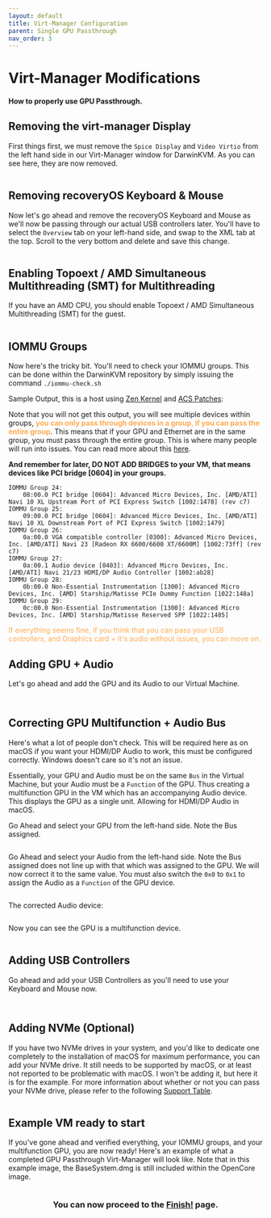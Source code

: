 ```yaml
---
layout: default
title: Virt-Manager Configuration
parent: Single GPU Passthrough
nav_order: 3
---
```


# Virt-Manager Modifications
#### How to properly use GPU Passthrough.

## Removing the virt-manager Display

First things first, we must remove the ``Spice Display`` and ``Video Virtio`` from the left hand side in our Virt-Manager window for DarwinKVM. As you can see here, they are now removed.

<a href="https://raw.githubusercontent.com/royalgraphx/DarwinKVM/main/docs/assets/VManGPUPassthroughRemoveVirtIODisplay.png"><img src="../../../assets/VManGPUPassthroughRemoveVirtIODisplay.png" alt=""></a>

## Removing recoveryOS Keyboard & Mouse

Now let's go ahead and remove the recoveryOS Keyboard and Mouse as we'll now be passing through our actual USB controllers later. You'll have to select the ``Overview`` tab on your left-hand side, and swap to the XML tab at the top. Scroll to the very bottom and delete and save this change.

<a href="https://raw.githubusercontent.com/royalgraphx/DarwinKVM/main/docs/assets/VManGPUPassthroughRemoveRecoveryKBM.png"><img src="../../../assets/VManGPUPassthroughRemoveRecoveryKBM.png" alt=""></a>

## Enabling Topoext / AMD Simultaneous Multithreading (SMT) for Multithreading

If you have an AMD CPU, you should enable Topoext / AMD Simultaneous Multithreading (SMT) for the guest.

<a href="https://raw.githubusercontent.com/royalgraphx/DarwinKVM/main/docs/assets/VManGPUPassthroughAddMultithreading.png"><img src="../../../assets/VManGPUPassthroughAddMultithreading.png" alt=""></a>

## IOMMU Groups

Now here's the tricky bit. You'll need to check your IOMMU groups. This can be done within the DarwinKVM repository by simply issuing the command ``./iommu-check.sh``

Sample Output, this is a host using [Zen Kernel](https://github.com/zen-kernel/zen-kernel) and [ACS Patches](https://wiki.archlinux.org/title/PCI_passthrough_via_OVMF#Bypassing_the_IOMMU_groups_(ACS_override_patch)):

Note that you will not get this output, you will see multiple devices within groups, <span style="color: #ffab52;">**you can only pass through devices in a group, if you can pass the entire group**</span>. This means that if your GPU and Ethernet are in the same group, you must pass through the entire group. This is where many people will run into issues. You can read more about this <a href="../../../docs/02-HostPreparations/06-IOMMU">here</a>.

<b>And remember for later, DO NOT ADD BRIDGES to your VM, that means devices like PCI bridge [0604] in your groups. </b>

```
IOMMU Group 24:
	08:00.0 PCI bridge [0604]: Advanced Micro Devices, Inc. [AMD/ATI] Navi 10 XL Upstream Port of PCI Express Switch [1002:1478] (rev c7)
IOMMU Group 25:
	09:00.0 PCI bridge [0604]: Advanced Micro Devices, Inc. [AMD/ATI] Navi 10 XL Downstream Port of PCI Express Switch [1002:1479]
IOMMU Group 26:
	0a:00.0 VGA compatible controller [0300]: Advanced Micro Devices, Inc. [AMD/ATI] Navi 23 [Radeon RX 6600/6600 XT/6600M] [1002:73ff] (rev c7)
IOMMU Group 27:
	0a:00.1 Audio device [0403]: Advanced Micro Devices, Inc. [AMD/ATI] Navi 21/23 HDMI/DP Audio Controller [1002:ab28]
IOMMU Group 28:
	0b:00.0 Non-Essential Instrumentation [1300]: Advanced Micro Devices, Inc. [AMD] Starship/Matisse PCIe Dummy Function [1022:148a]
IOMMU Group 29:
	0c:00.0 Non-Essential Instrumentation [1300]: Advanced Micro Devices, Inc. [AMD] Starship/Matisse Reserved SPP [1022:1485]
```

<span style="color: #ffab52;">If everything seems fine, if you think that you can pass your USB controllers, and Graphics card + it's audio without issues, you can move on.</span>

## Adding GPU + Audio

Let's go ahead and add the GPU and its Audio to our Virtual Machine.

<a href="https://raw.githubusercontent.com/royalgraphx/DarwinKVM/main/docs/assets/VManGPUPassthroughAddGPU.png"><img src="../../../assets/VManGPUPassthroughAddGPU.png" alt=""></a>

<a href="https://raw.githubusercontent.com/royalgraphx/DarwinKVM/main/docs/assets/VManGPUPassthroughAddGPUAudio.png"><img src="../../../assets/VManGPUPassthroughAddGPUAudio.png" alt=""></a>

## Correcting GPU Multifunction + Audio Bus

Here's what a lot of people don't check. This will be required here as on macOS if you want your HDMI/DP Audio to work, this must be configured correctly. Windows doesn't care so it's not an issue.

Essentially, your GPU and Audio must be on the same ``Bus`` in the Virtual Machine, but your Audio must be a ``Function`` of the GPU. Thus creating a multifunction GPU in the VM which has an accompanying Audio device. This displays the GPU as a single unit. Allowing for HDMI/DP Audio in macOS.


Go Ahead and select your GPU from the left-hand side. Note the Bus assigned.

<a href="https://raw.githubusercontent.com/royalgraphx/DarwinKVM/main/docs/assets/VManGPUPassthroughFindGPUBus.png"><img src="../../../assets/VManGPUPassthroughFindGPUBus.png" alt=""></a>

Go Ahead and select your Audio from the left-hand side. Note the Bus assigned does not line up with that which was assigned to the GPU. We will now correct it to the same value. You must also switch the ``0x0`` to ``0x1`` to assign the Audio as a ``Function`` of the GPU device.

<a href="https://raw.githubusercontent.com/royalgraphx/DarwinKVM/main/docs/assets/VManGPUPassthroughCorrectAudioBusBefore.png"><img src="../../../assets/VManGPUPassthroughCorrectAudioBusBefore.png" alt=""></a>

The corrected Audio device:

<a href="https://raw.githubusercontent.com/royalgraphx/DarwinKVM/main/docs/assets/VManGPUPassthroughCorrectAudioBusAfter.png"><img src="../../../assets/VManGPUPassthroughCorrectAudioBusAfter.png" alt=""></a>

Now you can see the GPU is a multifunction device.

<a href="https://raw.githubusercontent.com/royalgraphx/DarwinKVM/main/docs/assets/VManGPUPassthroughCorrectedGPUMultifunction.png"><img src="../../../assets/VManGPUPassthroughCorrectedGPUMultifunction.png" alt=""></a>

## Adding USB Controllers

Go ahead and add your USB Controllers as you'll need to use your Keyboard and Mouse now.

<a href="https://raw.githubusercontent.com/royalgraphx/DarwinKVM/main/docs/assets/VManGPUPassthroughAddUSBController1.png"><img src="../../../assets/VManGPUPassthroughAddUSBController1.png" alt=""></a>

<a href="https://raw.githubusercontent.com/royalgraphx/DarwinKVM/main/docs/assets/VManGPUPassthroughAddUSBController2.png"><img src="../../../assets/VManGPUPassthroughAddUSBController2.png" alt=""></a>

## Adding NVMe (Optional)

If you have two NVMe drives in your system, and you'd like to dedicate one completely to the installation of macOS for maximum performance, you can add your NVMe drive. It still needs to be supported by macOS, or at least not reported to be problematic with macOS. I won't be adding it, but here it is for the example. For more information about whether or not you can pass your NVMe drive, please refer to the following [Support Table](../../05-NVMeSupport/index).

<a href="https://raw.githubusercontent.com/royalgraphx/DarwinKVM/main/docs/assets/VManGPUPassthroughAddNVME.png"><img src="../../../assets/VManGPUPassthroughAddNVME.png" alt=""></a>

## Example VM ready to start

If you've gone ahead and verified everything, your IOMMU groups, and your multifunction GPU, you are now ready! Here's an example of what a completed GPU Passthrough Virt-Manager will look like. Note that in this example image, the BaseSystem.dmg is still included within the OpenCore image.

<a href="https://raw.githubusercontent.com/royalgraphx/DarwinKVM/main/docs/assets/VManGPUPassthroughCompletedExample.png"><img src="../../../assets/VManGPUPassthroughCompletedExample.png" alt=""></a>

<h3 align="center">You can now proceed to the <a href="../04-Finish">Finish!</a> page.</h3>
